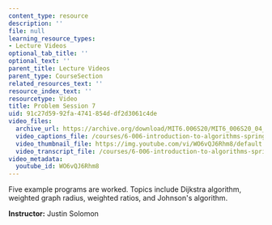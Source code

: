 ```yaml
---
content_type: resource
description: ''
file: null
learning_resource_types:
- Lecture Videos
optional_tab_title: ''
optional_text: ''
parent_title: Lecture Videos
parent_type: CourseSection
related_resources_text: ''
resource_index_text: ''
resourcetype: Video
title: Problem Session 7
uid: 91c27d59-92fa-4741-854d-df2d3061c4de
video_files:
  archive_url: https://archive.org/download/MIT6.006S20/MIT6_006S20_04_07_Problem_Session_7_300k.mp4
  video_captions_file: /courses/6-006-introduction-to-algorithms-spring-2020/cd0c961c044e58a290c3036498abe3f8_WO6vQJ6Rhm8.vtt
  video_thumbnail_file: https://img.youtube.com/vi/WO6vQJ6Rhm8/default.jpg
  video_transcript_file: /courses/6-006-introduction-to-algorithms-spring-2020/03d27c84ab77d0f998c23dcb2145fdd4_WO6vQJ6Rhm8.pdf
video_metadata:
  youtube_id: WO6vQJ6Rhm8
---
```


Five example programs are worked. Topics include Dijkstra algorithm, weighted graph radius, weighted ratios, and Johnson's algorithm.

**Instructor:** Justin Solomon
